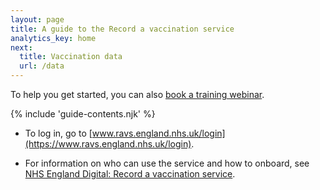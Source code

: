 ```yaml
---
layout: page
title: A guide to the Record a vaccination service
analytics_key: home
next:
  title: Vaccination data
  url: /data
---
```


To help you get started, you can also [book a training webinar](https://outlook.office365.com/book/agemAppsTrainingRAVSTrainingRAVS@nhs.onmicrosoft.com/).

{% include 'guide-contents.njk' %}

- To log in, go to [www.ravs.england.nhs.uk/login](https://www.ravs.england.nhs.uk/login).
  
- For information on who can use the service and how to onboard, see [NHS England Digital: Record a vaccination service](https://digital.nhs.uk/services/vaccinations-point-of-care/record-a-vaccination-service).



